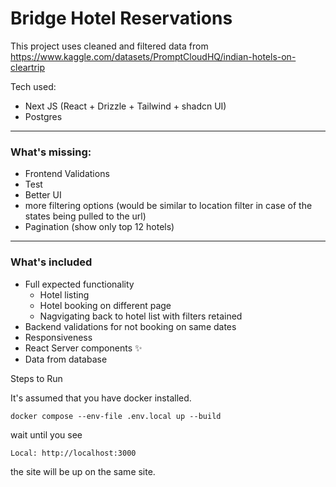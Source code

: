 # Bridge Hotel Reservations

This project uses cleaned and filtered data from https://www.kaggle.com/datasets/PromptCloudHQ/indian-hotels-on-cleartrip

Tech used:

- Next JS (React + Drizzle + Tailwind + shadcn UI)
- Postgres

---

### What's missing:

- Frontend Validations
- Test
- Better UI
- more filtering options (would be similar to location filter in case of the states being pulled to the url)
- Pagination (show only top 12 hotels)

---

### What's included

- Full expected functionality
  - Hotel listing
  - Hotel booking on different page
  - Nagvigating back to hotel list with filters retained
- Backend validations for not booking on same dates
- Responsiveness
- React Server components ✨
- Data from database

Steps to Run

It's assumed that you have docker installed.

```
docker compose --env-file .env.local up --build
```

wait until you see

```
Local: http://localhost:3000
```

the site will be up on the same site.

